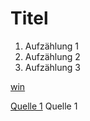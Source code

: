 # Titel

1. Aufzählung 1
2. Aufzählung 2
3. Aufzählung 3

[win](https://tenor.com/En4M.gif  "win")

[Quelle 1](https://www.tagesanzeiger.ch/) Quelle 1


